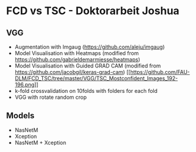# FCD vs TSC - Doktorarbeit Joshua
## VGG
- Augmentation with Imgaug (https://github.com/aleju/imgaug)
- Model Visualisation with Heatmaps (modified from https://github.com/gabrieldemarmiesse/heatmaps)
- Model Visualisation with Guided GRAD CAM (modified from https://github.com/jacobgil/keras-grad-cam)
[[https://github.com/FAU-DLM/FCD_TSC/tree/master/VGG/TSC_Mostconfident_Images_192-196.png]]
- k-fold crossvalidation on 10folds with folders for each fold
- VGG with rotate random crop
## Models
- NasNetM
- Xception
- NasNetM + Xception
